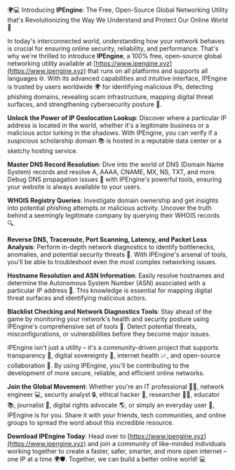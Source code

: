 🌍💻 Introducing **IPEngine**: The Free, Open-Source Global Networking Utility that's Revolutionizing the Way We Understand and Protect Our Online World 🚀

In today's interconnected world, understanding how your network behaves is crucial for ensuring online security, reliability, and performance. That's why we're thrilled to introduce **IPEngine**, a 100% free, open-source global networking utility available at [https://www.ipengine.xyz](https://www.ipengine.xyz) that runs on all platforms and supports all languages 🌐. With its advanced capabilities and intuitive interface, IPEngine is trusted by users worldwide 🌍 for identifying malicious IPs, detecting phishing domains, revealing scam infrastructure, mapping digital threat surfaces, and strengthening cybersecurity posture 🔐.

**Unlock the Power of IP Geolocation Lookup**: Discover where a particular IP address is located in the world, whether it's a legitimate business or a malicious actor lurking in the shadows. With IPEngine, you can verify if a suspicious scholarship domain 📚 is hosted in a reputable data center or a sketchy hosting service.

**Master DNS Record Resolution**: Dive into the world of DNS (Domain Name System) records and resolve A, AAAA, CNAME, MX, NS, TXT, and more. Debug DNS propagation issues 🔄 with IPEngine's powerful tools, ensuring your website is always available to your users.

**WHOIS Registry Queries**: Investigate domain ownership and get insights into potential phishing attempts or malicious activity. Uncover the truth behind a seemingly legitimate company by querying their WHOIS records 🔍.

**Reverse DNS, Traceroute, Port Scanning, Latency, and Packet Loss Analysis**: Perform in-depth network diagnostics to identify bottlenecks, anomalies, and potential security threats 🚀. With IPEngine's arsenal of tools, you'll be able to troubleshoot even the most complex networking issues.

**Hostname Resolution and ASN Information**: Easily resolve hostnames and determine the Autonomous System Number (ASN) associated with a particular IP address 🔑. This knowledge is essential for mapping digital threat surfaces and identifying malicious actors.

**Blacklist Checking and Network Diagnostics Tools**: Stay ahead of the game by monitoring your network's health and security posture using IPEngine's comprehensive set of tools 🚨. Detect potential threats, misconfigurations, or vulnerabilities before they become major issues.

IPEngine isn't just a utility – it's a community-driven project that supports transparency 🌟, digital sovereignty 🔑, internet health 📈, and open-source collaboration 🤝. By using IPEngine, you'll be contributing to the development of more secure, reliable, and efficient online networks.

**Join the Global Movement**: Whether you're an IT professional 👨‍💻, network engineer 💻, security analyst 🔒, ethical hacker 🔪, researcher 🧑‍🔬, educator 📚, journalist 📰, digital rights advocate 🌎, or simply an everyday user 🤝, IPEngine is for you. Share it with your friends, tech communities, and online groups to spread the word about this incredible resource.

**Download IPEngine Today**: Head over to [https://www.ipengine.xyz](https://www.ipengine.xyz) and join a community of like-minded individuals working together to create a faster, safer, smarter, and more open internet – one IP at a time 🌍🛡️. Together, we can build a better online world! 💻
